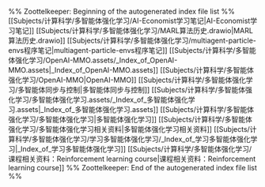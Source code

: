 %% Zoottelkeeper: Beginning of the autogenerated index file list  %%
 [[Subjects/计算科学/多智能体强化学习/AI-Economist学习笔记|AI-Economist学习笔记]]
 [[Subjects/计算科学/多智能体强化学习/MARL算法历史.drawio|MARL算法历史.drawio]]
 [[Subjects/计算科学/多智能体强化学习/multiagent-particle-envs程序笔记|multiagent-particle-envs程序笔记]]
 [[Subjects/计算科学/多智能体强化学习/OpenAI-MMO.assets/_Index_of_OpenAI-MMO.assets|_Index_of_OpenAI-MMO.assets]]
 [[Subjects/计算科学/多智能体强化学习/OpenAI-MMO|OpenAI-MMO]]
 [[Subjects/计算科学/多智能体强化学习/多智能体同步与控制|多智能体同步与控制]]
 [[Subjects/计算科学/多智能体强化学习/多智能体强化学习.assets/_Index_of_多智能体强化学习.assets|_Index_of_多智能体强化学习.assets]]
 [[Subjects/计算科学/多智能体强化学习/多智能体强化学习|多智能体强化学习]]
 [[Subjects/计算科学/多智能体强化学习/多智能体强化学习相关资料|多智能体强化学习相关资料]]
 [[Subjects/计算科学/多智能体强化学习/学习多智能体强化学习/_Index_of_学习多智能体强化学习|_Index_of_学习多智能体强化学习]]
 [[Subjects/计算科学/多智能体强化学习/课程相关资料：Reinforcement learning course|课程相关资料：Reinforcement learning course]]
%% Zoottelkeeper: End of the autogenerated index file list  %%
